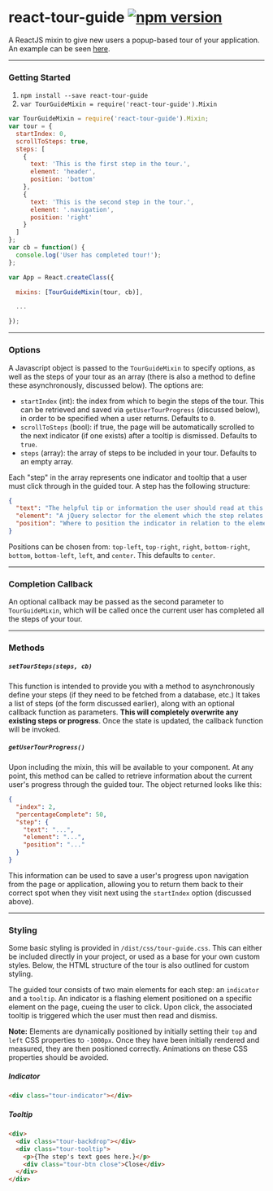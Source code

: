 react-tour-guide [![npm version](https://badge.fury.io/js/react-tour-guide.svg)](http://badge.fury.io/js/react-tour-guide)
==========================================================================================================================

A ReactJS mixin to give new users a popup-based tour of your application. An example can be seen [here](http://jakemmarsh.com/react-tour-guide/).

---

### Getting Started

1. `npm install --save react-tour-guide`
2. `var TourGuideMixin = require('react-tour-guide').Mixin`

```javascript
var TourGuideMixin = require('react-tour-guide').Mixin;
var tour = {
  startIndex: 0,
  scrollToSteps: true,
  steps: [
    {
      text: 'This is the first step in the tour.',
      element: 'header',
      position: 'bottom'
    },
    {
      text: 'This is the second step in the tour.',
      element: '.navigation',
      position: 'right'
    }
  ]
};
var cb = function() {
  console.log('User has completed tour!');
};

var App = React.createClass({

  mixins: [TourGuideMixin(tour, cb)],

  ...

});
```

---

### Options

A Javascript object is passed to the `TourGuideMixin` to specify options, as well as the steps of your tour as an array (there is also a method to define these asynchronously, discussed below). The options are:

- `startIndex` (int): the index from which to begin the steps of the tour. This can be retrieved and saved via `getUserTourProgress` (discussed below), in order to be specified when a user returns. Defaults to `0`.
- `scrollToSteps` (bool): if true, the page will be automatically scrolled to the next indicator (if one exists) after a tooltip is dismissed. Defaults to `true`.
- `steps` (array): the array of steps to be included in your tour. Defaults to an empty array.


Each "step" in the array represents one indicator and tooltip that a user must click through in the guided tour. A step has the following structure:

```json
{
  "text": "The helpful tip or information the user should read at this step.",
  "element": "A jQuery selector for the element which the step relates to.",
  "position": "Where to position the indicator in relation to the element."
}
```

Positions can be chosen from: `top-left`, `top-right`, `right`, `bottom-right`, `bottom`, `bottom-left`, `left`, and `center`. This defaults to `center`.

---

### Completion Callback

An optional callback may be passed as the second parameter to `TourGuideMixin`, which will be called once the current user has completed all the steps of your tour.

---

### Methods

##### `setTourSteps(steps, cb)`

This function is intended to provide you with a method to asynchronously define your steps (if they need to be fetched from a database, etc.) It takes a list of steps (of the form discussed earlier), along with an optional callback function as parameters. **This will completely overwrite any existing steps or progress**. Once the state is updated, the callback function will be invoked.

##### `getUserTourProgress()`

Upon including the mixin, this will be available to your component. At any point, this method can be called to retrieve information about the current user's progress through the guided tour. The object returned looks like this:

```json
{
  "index": 2,
  "percentageComplete": 50,
  "step": {
    "text": "...",
    "element": "...",
    "position": "..."
  }
}
```
This information can be used to save a user's progress upon navigation from the page or application, allowing you to return them back to their correct spot when they visit next using the `startIndex` option (discussed above).

---

### Styling

Some basic styling is provided in `/dist/css/tour-guide.css`. This can either be included directly in your project, or used as a base for your own custom styles. Below, the HTML structure of the tour is also outlined for custom styling.

The guided tour consists of two main elements for each step: an `indicator` and a `tooltip`. An indicator is a flashing element positioned on a specific element on the page, cueing the user to click. Upon click, the associated tooltip is triggered which the user must then read and dismiss.

**Note:** Elements are dynamically positioned by initially setting their `top` and `left` CSS properties to `-1000px`. Once they have been initially rendered and measured, they are then positioned correctly. Animations on these CSS properties should be avoided.

##### Indicator

```html
<div class="tour-indicator"></div>
```

##### Tooltip

```html
<div>
  <div class="tour-backdrop"></div>
  <div class="tour-tooltip">
    <p>{The step's text goes here.}</p>
    <div class="tour-btn close">Close</div>
  </div>
</div>
```